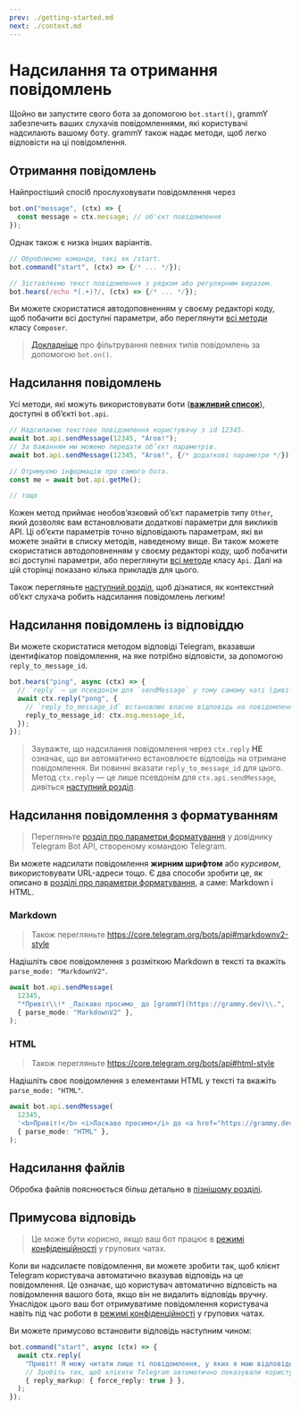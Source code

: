 ```yaml
---
prev: ./getting-started.md
next: ./context.md
---
```


# Надсилання та отримання повідомлень

Щойно ви запустите свого бота за допомогою `bot.start()`, grammY забезпечить ваших слухачів повідомленнями, які користувачі надсилають вашому боту.
grammY також надає методи, щоб легко відповісти на ці повідомлення.

## Отримання повідомлень

Найпростіший спосіб прослуховувати повідомлення через

```ts
bot.on("message", (ctx) => {
  const message = ctx.message; // об'єкт повідомлення
});
```

Однак також є низка інших варіантів.

```ts
// Оброблюємо команди, такі як /start.
bot.command("start", (ctx) => {/* ... */});

// Зіставляємо текст повідомлення з рядком або регулярним виразом.
bot.hears(/echo *(.+)?/, (ctx) => {/* ... */});
```

Ви можете скористатися автодоповненням у своєму редакторі коду, щоб побачити всі доступні параметри, або переглянути [всі методи](https://deno.land/x/grammy/mod.ts?s=Composer) класу `Composer`.

> [Докладніше](./filter-queries.md) про фільтрування певних типів повідомлень за допомогою `bot.on()`.

## Надсилання повідомлень

Усі методи, які можуть використовувати боти (**[важливий список](https://core.telegram.org/bots/api#available-methods)**), доступні в об’єкті `bot.api`.

```ts
// Надсилаємо текстове повідомлення користувачу з id 12345.
await bot.api.sendMessage(12345, "Агов!");
// За бажанням ми можемо передати об’єкт параметрів.
await bot.api.sendMessage(12345, "Агов!", {/* додаткові параметри */});

// Отримуємо інформацію про самого бота.
const me = await bot.api.getMe();

// тощо
```

Кожен метод приймає необов’язковий об’єкт параметрів типу `Other`, який дозволяє вам встановлювати додаткові параметри для викликів API.
Ці об’єкти параметрів точно відповідають параметрам, які ви можете знайти в списку методів, наведеному вище.
Ви також можете скористатися автодоповненням у своєму редакторі коду, щоб побачити всі доступні параметри, або переглянути [всі методи](https://deno.land/x/grammy/mod.ts?s=Api) класу `Api`.
Далі на цій сторінці показано кілька прикладів для цього.

Також перегляньте [наступний розділ](./context.md), щоб дізнатися, як контекстний об’єкт слухача робить надсилання повідомлень легким!

## Надсилання повідомлень із відповіддю

Ви можете скористатися методом відповіді Telegram, вказавши ідентифікатор повідомлення, на яке потрібно відповісти, за допомогою `reply_to_message_id`.

```ts
bot.hears("ping", async (ctx) => {
  // `reply` — це псевдонім для `sendMessage` у тому самому чаті (дивіться наступний розділ).
  await ctx.reply("pong", {
    // `reply_to_message_id` встановлює власне відповідь на повідомлення.
    reply_to_message_id: ctx.msg.message_id,
  });
});
```

> Зауважте, що надсилання повідомлення через `ctx.reply` **НЕ** означає, що ви автоматично встановлюєте відповідь на отримане повідомлення.
> Ви повинні вказати `reply_to_message_id` для цього.
> Метод `ctx.reply` — це лише псевдонім для `ctx.api.sendMessage`, дивіться [наступний розділ](./context.md#available-actions).

## Надсилання повідомлення з форматуванням

> Перегляньте [розділ про параметри форматування](https://core.telegram.org/bots/api#formatting-options) у довіднику Telegram Bot API, створеному командою Telegram.

Ви можете надсилати повідомлення **жирним шрифтом** або _курсивом_, використовувати URL-адреси тощо.
Є два способи зробити це, як описано в [розділі про параметри форматування](https://core.telegram.org/bots/api#formatting-options), а саме: Markdown і HTML.

### Markdown

> Також перегляньте <https://core.telegram.org/bots/api#markdownv2-style>

Надішліть своє повідомлення з розміткою Markdown в тексті та вкажіть `parse_mode: "MarkdownV2"`.

```ts
await bot.api.sendMessage(
  12345,
  "*Привіт\\!* _Ласкаво просимо_ до [grammY](https://grammy.dev)\\.",
  { parse_mode: "MarkdownV2" },
);
```

### HTML

> Також перегляньте <https://core.telegram.org/bots/api#html-style>

Надішліть своє повідомлення з елементами HTML у тексті та вкажіть `parse_mode: "HTML"`.

```ts
await bot.api.sendMessage(
  12345,
  '<b>Привіт!</b> <i>Ласкаво просимо</i> до <a href="https://grammy.dev">grammY</a>.',
  { parse_mode: "HTML" },
);
```

## Надсилання файлів

Обробка файлів пояснюється більш детально в [пізнішому розділі](./files.md#sending-files).

## Примусова відповідь

> Це може бути корисно, якщо ваш бот працює в [режимі конфіденційності](https://core.telegram.org/bots/features#privacy-mode) у групових чатах.

Коли ви надсилаєте повідомлення, ви можете зробити так, щоб клієнт Telegram користувача автоматично вказував відповідь на це повідомлення.
Це означає, що користувач автоматично відповість на повідомлення вашого бота, якщо він не видалить відповідь вручну.
Унаслідок цього ваш бот отримуватиме повідомлення користувача навіть під час роботи в [режимі конфіденційності](https://core.telegram.org/bots/features#privacy-mode) у групових чатах.

Ви можете примусово встановити відповідь наступним чином:

```ts
bot.command("start", async (ctx) => {
  await ctx.reply(
    "Привіт! Я можу читати лише ті повідомлення, у яких я маю відповідь!",
    // Зробіть так, щоб клієнти Telegram автоматично показували користувачеві інтерфейс відповіді.
    { reply_markup: { force_reply: true } },
  );
});
```
